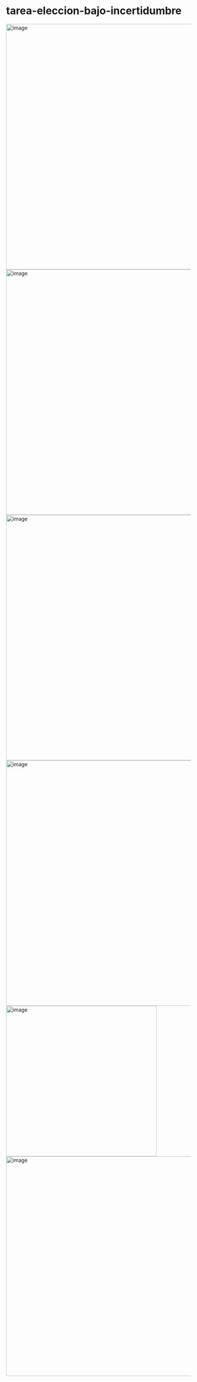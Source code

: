 # tarea-eleccion-bajo-incertidumbre

<img width="669" alt="image" src="https://github.com/user-attachments/assets/f016cca2-750e-4ee4-8be8-151f2d24f956" />
<img width="669" alt="image" src="https://github.com/user-attachments/assets/bc2eebdb-5637-476b-9cd7-45167786a8b8" />
<img width="669" alt="image" src="https://github.com/user-attachments/assets/8323578b-6bec-4909-9cb5-2d15036cc10a" />
<img width="669" alt="image" src="https://github.com/user-attachments/assets/172ea2a5-a206-4eeb-bb32-b08576c8420a" />
<img width="410" alt="image" src="https://github.com/user-attachments/assets/fd5167e8-aa92-41df-bfa0-5f05a6c59bd1" />
<img width="599" alt="image" src="https://github.com/user-attachments/assets/701e3648-1aec-4e5e-a3f6-0997f9429e93" />





